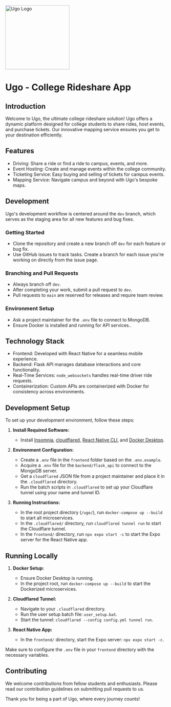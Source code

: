 <img src="https://github.com/smirki/Ugo/blob/dev/frontend/assets/ugoicon.png" alt="Ugo Logo" width="200"/> 

Ugo - College Rideshare App
===========================

Introduction
------------

Welcome to Ugo, the ultimate college rideshare solution! Ugo offers a dynamic platform designed for college students to share rides, host events, and purchase tickets. Our innovative mapping service ensures you get to your destination efficiently.

Features
--------

-   Driving: Share a ride or find a ride to campus, events, and more.
-   Event Hosting: Create and manage events within the college community.
-   Ticketing Service: Easy buying and selling of tickets for campus events.
-   Mapping Service: Navigate campus and beyond with Ugo's bespoke maps.

Development
-----------

Ugo's development workflow is centered around the `dev` branch, which serves as the staging area for all new features and bug fixes.

### Getting Started

-   Clone the repository and create a new branch off `dev` for each feature or bug fix.
-   Use GitHub issues to track tasks. Create a branch for each issue you're working on directly from the issue page.

### Branching and Pull Requests

-   Always branch off `dev`.
-   After completing your work, submit a pull request to `dev`.
-   Pull requests to `main` are reserved for releases and require team review.

### Environment Setup

-   Ask a project maintainer for the `.env` file to connect to MongoDB.
-   Ensure Docker is installed and running for API services..

Technology Stack
----------------

-   Frontend: Developed with React Native for a seamless mobile experience.
-   Backend: Flask API manages database interactions and core functionality.
-   Real-Time Services: `node_websockets` handles real-time driver ride requests.
-   Containerization: Custom APIs are containerized with Docker for consistency across environments.

## Development Setup
To set up your development environment, follow these steps:

1. **Install Required Software:**
   - Install [Insomnia](https://insomnia.rest/download), [cloudflared](https://developers.cloudflare.com/cloudflare-one/connections/connect-apps/install-and-setup/installation), [React Native CLI](https://reactnative.dev/docs/environment-setup), and [Docker Desktop](https://www.docker.com/products/docker-desktop).

2. **Environment Configuration:**
   - Create a `.env` file in the `frontend` folder based on the `.env.example`.
   - Acquire a `.env` file for the `backend/flask_api` to connect to the MongoDB server.
   - Get a `cloudflared` JSON file from a project maintainer and place it in the `.cloudflared` directory.
   - Run the batch scripts in `.cloudflared` to set up your Cloudflare tunnel using your name and tunnel ID.

3. **Running Instructions:**
   - In the root project directory (`/ugo/`), run `docker-compose up --build` to start all microservices.
   - In the `.cloudflared/` directory, run `cloudflared tunnel run` to start the Cloudflare tunnel.
   - In the `frontend/` directory, run `npx expo start -c` to start the Expo server for the React Native app.

## Running Locally

1. **Docker Setup:**
   - Ensure Docker Desktop is running.
   - In the project root, run `docker-compose up --build` to start the Dockerized microservices.

2. **Cloudflared Tunnel:**
   - Navigate to your `.cloudflared` directory.
   - Run the user setup batch file: `user_setup.bat`.
   - Start the tunnel: `cloudflared --config config.yml tunnel run`.

3. **React Native App:**
   - In the `frontend/` directory, start the Expo server: `npx expo start -c`.

Make sure to configure the `.env` file in your `frontend` directory with the necessary variables.


Contributing
------------

We welcome contributions from fellow students and enthusiasts. Please read our contribution guidelines on submitting pull requests to us.

Thank you for being a part of Ugo, where every journey counts!
